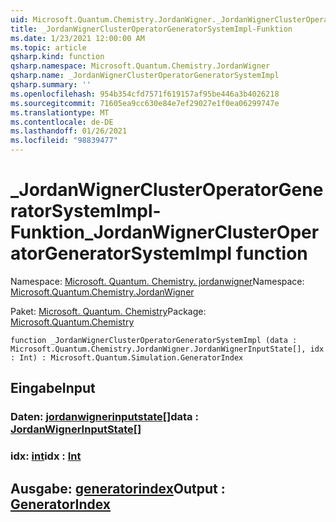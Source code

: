 ```yaml
---
uid: Microsoft.Quantum.Chemistry.JordanWigner._JordanWignerClusterOperatorGeneratorSystemImpl
title: _JordanWignerClusterOperatorGeneratorSystemImpl-Funktion
ms.date: 1/23/2021 12:00:00 AM
ms.topic: article
qsharp.kind: function
qsharp.namespace: Microsoft.Quantum.Chemistry.JordanWigner
qsharp.name: _JordanWignerClusterOperatorGeneratorSystemImpl
qsharp.summary: ''
ms.openlocfilehash: 954b354cfd7571f619157af95be446a3b4026218
ms.sourcegitcommit: 71605ea9cc630e84e7ef29027e1f0ea06299747e
ms.translationtype: MT
ms.contentlocale: de-DE
ms.lasthandoff: 01/26/2021
ms.locfileid: "98839477"
---
```

# <a name="_jordanwignerclusteroperatorgeneratorsystemimpl-function"></a><span data-ttu-id="0ed5c-102">_JordanWignerClusterOperatorGeneratorSystemImpl-Funktion</span><span class="sxs-lookup"><span data-stu-id="0ed5c-102">_JordanWignerClusterOperatorGeneratorSystemImpl function</span></span>

<span data-ttu-id="0ed5c-103">Namespace: [Microsoft. Quantum. Chemistry. jordanwigner](xref:Microsoft.Quantum.Chemistry.JordanWigner)</span><span class="sxs-lookup"><span data-stu-id="0ed5c-103">Namespace: [Microsoft.Quantum.Chemistry.JordanWigner](xref:Microsoft.Quantum.Chemistry.JordanWigner)</span></span>

<span data-ttu-id="0ed5c-104">Paket: [Microsoft. Quantum. Chemistry](https://nuget.org/packages/Microsoft.Quantum.Chemistry)</span><span class="sxs-lookup"><span data-stu-id="0ed5c-104">Package: [Microsoft.Quantum.Chemistry](https://nuget.org/packages/Microsoft.Quantum.Chemistry)</span></span>




```qsharp
function _JordanWignerClusterOperatorGeneratorSystemImpl (data : Microsoft.Quantum.Chemistry.JordanWigner.JordanWignerInputState[], idx : Int) : Microsoft.Quantum.Simulation.GeneratorIndex
```


## <a name="input"></a><span data-ttu-id="0ed5c-105">Eingabe</span><span class="sxs-lookup"><span data-stu-id="0ed5c-105">Input</span></span>

### <a name="data--jordanwignerinputstate"></a><span data-ttu-id="0ed5c-106">Daten: [jordanwignerinputstate](xref:Microsoft.Quantum.Chemistry.JordanWigner.JordanWignerInputState)[]</span><span class="sxs-lookup"><span data-stu-id="0ed5c-106">data : [JordanWignerInputState](xref:Microsoft.Quantum.Chemistry.JordanWigner.JordanWignerInputState)[]</span></span>




### <a name="idx--int"></a><span data-ttu-id="0ed5c-107">idx: [int](xref:microsoft.quantum.lang-ref.int)</span><span class="sxs-lookup"><span data-stu-id="0ed5c-107">idx : [Int](xref:microsoft.quantum.lang-ref.int)</span></span>





## <a name="output--generatorindex"></a><span data-ttu-id="0ed5c-108">Ausgabe: [generatorindex](xref:Microsoft.Quantum.Simulation.GeneratorIndex)</span><span class="sxs-lookup"><span data-stu-id="0ed5c-108">Output : [GeneratorIndex](xref:Microsoft.Quantum.Simulation.GeneratorIndex)</span></span>

